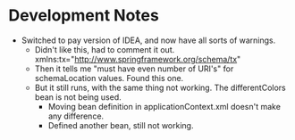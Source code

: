 # Development Notes

* Switched to pay version of IDEA, and now have all sorts of warnings.
  * Didn't like this, had to comment it out. xmlns:tx="http://www.springframework.org/schema/tx"
  * Then it tells me "must have even number of URI's" for schemaLocation values. Found this one.
  * But it still runs, with the same thing not working.  The differentColors bean is not being used.
    * Moving bean definition in applicationContext.xml doesn't make any difference.
    * Defined another bean, still not working.